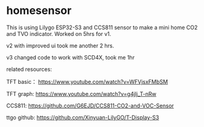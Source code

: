 # homesensor

This is using Lilygo ESP32-S3 and CCS811 sensor to make a mini home CO2 and TVO indicator.
Worked on 5hrs for v1.

v2 with improved ui took me another 2 hrs.

v3 changed code to work with SCD4X, took me 1hr

related resources:

TFT basic： https://www.youtube.com/watch?v=WFVjsxFMbSM

TFT graph: https://www.youtube.com/watch?v=g4jlj_T-nRw

CCS811: https://github.com/G6EJD/CCS811-CO2-and-VOC-Sensor

ttgo github: https://github.com/Xinyuan-LilyGO/T-Display-S3
